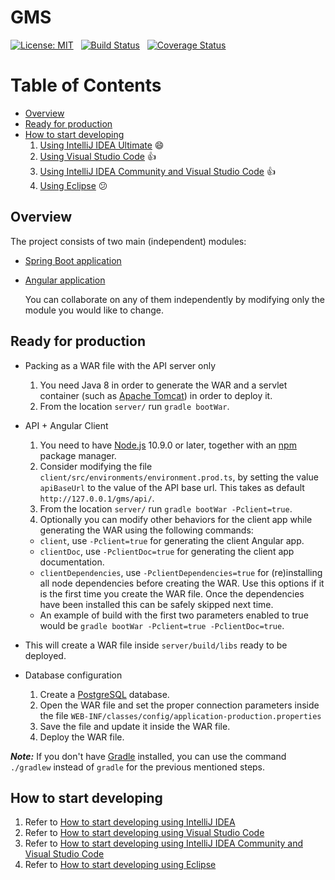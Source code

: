 
# GMS

[![License: MIT](https://img.shields.io/badge/License-MIT-yellow.svg)](https://opensource.org/licenses/MIT)&nbsp;&nbsp;
[![Build Status](https://travis-ci.org/lealceldeiro/gms.svg?branch=master)](https://travis-ci.org/lealceldeiro/gms)&nbsp;&nbsp;
[![Coverage Status](https://coveralls.io/repos/github/lealceldeiro/gms/badge.svg?branch=master)](https://coveralls.io/github/lealceldeiro/gms?branch=master)&nbsp;&nbsp;

# Table of Contents

* [Overview](#overview)
* [Ready for production](#ready-for-production)
* [How to start developing](#how-to-start-developing)
  1. [Using IntelliJ IDEA Ultimate](./help/INTELLIJIDEA.md) :smile:
  2. [Using Visual Studio Code](./help/VSCode.md) :+1:
  3. [Using IntelliJ IDEA Community and Visual Studio Code](./help/INTELLIJIDEA-VSCode.md) :+1:
  4. [Using Eclipse](./help/Eclipse.md) :confused:

## Overview

The project consists of two main (independent) modules:

* [Spring Boot application](./server)

* [Angular application](./client)
  
  You can collaborate on any of them independently by modifying only the module you would like to change.

## Ready for production

* Packing as a WAR file with the API server only
  1. You need Java 8 in order to generate the WAR and a servlet container (such as [Apache Tomcat][8]) in order to deploy it.
  2. From the location `server/` run `gradle bootWar`.
* API + Angular Client
  1. You need to have [Node.js][4] 10.9.0 or later, together with an [npm][7] package manager.
  2. Consider modifying the file `client/src/environments/environment.prod.ts`, by setting the value `apiBaseUrl` to the value of the API base url. This takes as default `http://127.0.0.1/gms/api/`.
  3. From the location `server/` run `gradle bootWar -Pclient=true`.
  4. Optionally you can modify other behaviors for the client app while generating the WAR using the following commands:
  * `client`, use `-Pclient=true` for generating the client Angular app.
  * `clientDoc`, use `-PclientDoc=true` for generating the client app documentation.
  * `clientDependencies`, use `-PclientDependencies=true` for (re)installing all node dependencies before creating the WAR. Use this options if it is the first time you create the WAR file. Once the dependencies have been installed this can be safely skipped next time.
  * An example of build with the first two parameters enabled to true would be `gradle bootWar -Pclient=true -PclientDoc=true`.

* This will create a WAR file inside `server/build/libs` ready to be deployed.
* Database configuration
  1. Create a [PostgreSQL][5] database.
  2. Open the WAR file and set the proper connection parameters inside the file `WEB-INF/classes/config/application-production.properties`
  3. Save the file and update it inside the WAR file.
  4. Deploy the WAR file.

_**Note:**_ If you don't have [Gradle][6] installed, you can use the command `./gradlew` instead of `gradle` for the previous mentioned steps.

## How to start developing

  1. Refer to [How to start developing using IntelliJ IDEA](./help/INTELLIJIDEA.md)
  2. Refer to [How to start developing using Visual Studio Code](./help/VSCode.md)
  3. Refer to [How to start developing using IntelliJ IDEA Community and Visual Studio Code](./help/INTELLIJIDEA-VSCode.md)
  4. Refer to [How to start developing using Eclipse](./help/Eclipse.md)

[4]: https://nodejs.org/en/
[5]: https://www.postgresql.org/
[6]: https://gradle.org/
[7]: https://www.npmjs.com/
[8]: http://tomcat.apache.org/
